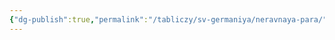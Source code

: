 ```yaml
---
{"dg-publish":true,"permalink":"/tabliczy/sv-germaniya/neravnaya-para/","dgPassFrontmatter":true}
---
```



